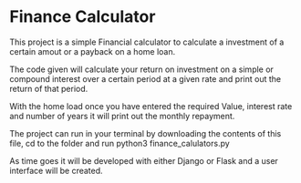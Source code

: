# Finance Calculator

This project is a simple Financial calculator to calculate a investment of a certain amout or a payback on a home loan.

The code given will calculate your return on investment on a simple or compound interest over a certain period at a 
given rate and print out the return of that period.

With the home load once you have entered the required Value, interest rate and number of years it will print out the monthly repayment.

The project can run in your terminal by downloading the contents of this file, cd to the folder and run
python3 finance_calulators.py

As time goes it will be developed with either Django or Flask and a user interface will be created.
